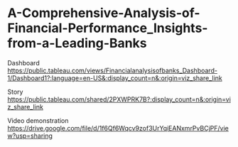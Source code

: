 # A-Comprehensive-Analysis-of-Financial-Performance_Insights-from-a-Leading-Banks


Dashboard  https://public.tableau.com/views/Financialanalysisofbanks_Dashboard-1/Dashboard1?:language=en-US&:display_count=n&:origin=viz_share_link


Story  https://public.tableau.com/shared/2PXWPRK7B?:display_count=n&:origin=viz_share_link


Video demonstration  https://drive.google.com/file/d/1f6Qf6Wqcv9zof3UrYqiEANxmrPvBCjPF/view?usp=sharing
